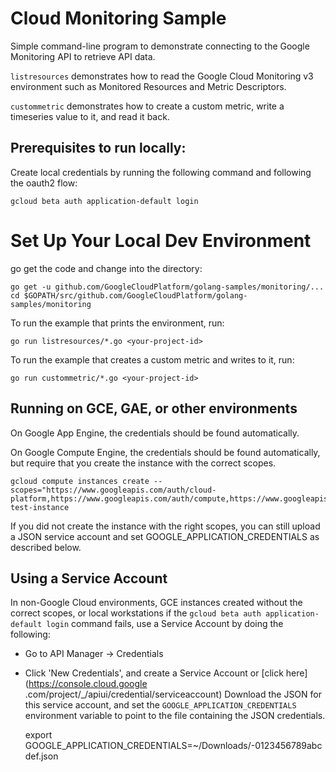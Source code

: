 # Cloud Monitoring Sample

Simple command-line program to demonstrate connecting to the Google
Monitoring API to retrieve API data.

`listresources` demonstrates how to read the Google Cloud Monitoring v3 environment such as
 Monitored Resources and Metric Descriptors.

`custommetric` demonstrates how to create a custom metric, write a timeseries value to it,
and read it back.

## Prerequisites to run locally:

Create local credentials by running the following command and following the oauth2 flow:

    gcloud beta auth application-default login

# Set Up Your Local Dev Environment

go get the code and change into the directory:

    go get -u github.com/GoogleCloudPlatform/golang-samples/monitoring/...
    cd $GOPATH/src/github.com/GoogleCloudPlatform/golang-samples/monitoring

To run the example that prints the environment, run:

    go run listresources/*.go <your-project-id>

To run the example that creates a custom metric and writes to it, run:

    go run custommetric/*.go <your-project-id>
    
    
## Running on GCE, GAE, or other environments

On Google App Engine, the credentials should be found automatically.

On Google Compute Engine, the credentials should be found automatically, but require that
you create the instance with the correct scopes. 

    gcloud compute instances create --scopes="https://www.googleapis.com/auth/cloud-platform,https://www.googleapis.com/auth/compute,https://www.googleapis.com/auth/compute.readonly" test-instance

If you did not create the instance with the right scopes, you can still upload a JSON service 
account and set GOOGLE_APPLICATION_CREDENTIALS as described below.


## Using a Service Account

In non-Google Cloud environments, GCE instances created without the correct scopes, or local
workstations if the `gcloud beta auth application-default login` command fails, use a Service 
Account by doing the following:

* Go to API Manager -> Credentials
* Click 'New Credentials', and create a Service Account or [click  here](https://console.cloud.google
.com/project/_/apiui/credential/serviceaccount)
 Download the JSON for this service account, and set the `GOOGLE_APPLICATION_CREDENTIALS`
 environment variable to point to the file containing the JSON credentials.


    export GOOGLE_APPLICATION_CREDENTIALS=~/Downloads/<project-id>-0123456789abcdef.json
